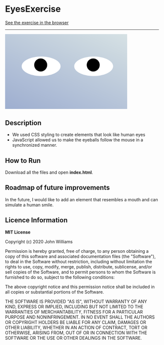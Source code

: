 # EyesExercise


<a href ="https://ivanacliffords.github.io/eyesExercise/">See the exercise in the browser</a>

***

<img src = "img/eyes.png" width = '400'/>



## Description 
* We used CSS styling to create elements that look like human eyes
* JavaScript allowed us to make the eyeballs follow the mouse in a synchronized manner. 



## How to Run
Download all the files and open **index.html**.


## Roadmap of future improvements
In the future, I would like to add an element that resembles a mouth and can simulate a human smile.



## Licence Information 




**MIT License**

Copyright (c) 2020 John Williams

Permission is hereby granted, free of charge, to any person obtaining a copy
of this software and associated documentation files (the "Software"), to deal
in the Software without restriction, including without limitation the rights
to use, copy, modify, merge, publish, distribute, sublicense, and/or sell
copies of the Software, and to permit persons to whom the Software is
furnished to do so, subject to the following conditions:

The above copyright notice and this permission notice shall be included in all
copies or substantial portions of the Software.

THE SOFTWARE IS PROVIDED "AS IS", WITHOUT WARRANTY OF ANY KIND, EXPRESS OR
IMPLIED, INCLUDING BUT NOT LIMITED TO THE WARRANTIES OF MERCHANTABILITY,
FITNESS FOR A PARTICULAR PURPOSE AND NONINFRINGEMENT. IN NO EVENT SHALL THE
AUTHORS OR COPYRIGHT HOLDERS BE LIABLE FOR ANY CLAIM, DAMAGES OR OTHER
LIABILITY, WHETHER IN AN ACTION OF CONTRACT, TORT OR OTHERWISE, ARISING FROM,
OUT OF OR IN CONNECTION WITH THE SOFTWARE OR THE USE OR OTHER DEALINGS IN THE
SOFTWARE.

